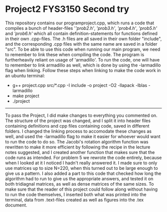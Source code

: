 # Project2 FYS3150 Second try
This repository contains our programproject.cpp, which runs a code that compiles a bunch of header-files '*'prob2.h'*, *'prob3.h'*, *'prob4.h'*, *'prob5.h'* and *'prob6.h'* which all contain definition-statements for functions defined in their own .cpp-files. The .h files are all saved in their own folder "include", and the corresponding .cpp files with the same name are saved in a folder "src". To be able to use this code when running our main program, we need to remember to link these when compiling the code. The program is furtherheavily reliant on usage of 'armadillo'. To run the code, one will have to remember to link armadillo as well, which is done by using the -larmadillo flag when linking. Follow these steps when linking to make the code work in an ubuntu terminal: 

* g++ project.cpp src/*.cpp -I include -o project -O2 -llapack -lblas -larmadillo
* make project
* ./project

--------

To pass the Project, I did make changes to everything you commented on. The structure of the project was changed, and I split it into header files containing definitions and cpp files containing code, saved in different folders. I changed the linking process to accomodate these changes as well, and used the -larmadillo flag to make it easier for whoever would want to run the code to do so. The Jacobi's rotation algorithm function was rewritten to make it more efficient by following the recipe in the lecture notes suggested, and I created another function that makes sure that the code runs as intended. For problem 5 we rewrote the code entirely, because when I looked at it I noticed I hadn't really answered it. I made sure to only use matrices up to size N=220, when this turned out to be large enough to give us a pattern. I also added a part to this code that checked how long the algorithm had to run to give us the appropriate answers, and tested it on both tridiagnal matrices, as well as dense matrices of the same sizes. To make sure that the reader of this project could follow along without having to run the code themselves, I inserted both what was printed into the terminal, data from .text-files created as well as figures into the .tex document. 
